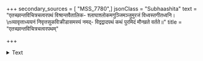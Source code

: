 +++
secondary_sources = [ "MSS_7780",]
jsonClass = "Subhaashita"
text = "एतच्छान्तविचित्रचत्वरपथं विश्रान्तवैतालिक- श्लाघाश्लोकमगुञ्जिमञ्जुमुरजं विध्वस्तगीतध्वनि।  \nव्यावृत्ताध्ययनं निवृत्तसुकविक्रीडासमस्यं नमद्- विद्वद्वादपथं कथं पुरमिदं मौनव्रते वर्तते॥"
title = "एतच्छान्तविचित्रचत्वरपथम्"

+++

<details><summary>Text</summary>

एतच्छान्तविचित्रचत्वरपथं विश्रान्तवैतालिक- श्लाघाश्लोकमगुञ्जिमञ्जुमुरजं विध्वस्तगीतध्वनि।  
व्यावृत्ताध्ययनं निवृत्तसुकविक्रीडासमस्यं नमद्- विद्वद्वादपथं कथं पुरमिदं मौनव्रते वर्तते॥
</details>
